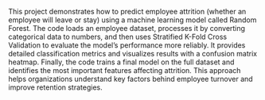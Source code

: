 This project demonstrates how to predict employee attrition (whether an employee will leave or stay) using a machine learning model called Random Forest. The code loads an employee dataset, processes it by converting categorical data to numbers, and then uses Stratified K-Fold Cross Validation to evaluate the model’s performance more reliably. It provides detailed classification metrics and visualizes results with a confusion matrix heatmap. Finally, the code trains a final model on the full dataset and identifies the most important features affecting attrition. This approach helps organizations understand key factors behind employee turnover and improve retention strategies.
